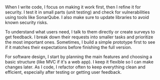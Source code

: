 When I write code, I focus on making it work first, then I refine it for security. I test it in small parts (unit testing) and check for vulnerabilities using tools like SonarQube. I also make sure to update libraries to avoid known security risks.

To understand what users need, I talk to them directly or create surveys to get feedback. I break down their requests into smaller tasks and prioritize the most important ones. Sometimes, I build a simple prototype first to see if it matches their expectations before finishing the full version.

For software design, I start by planning the main features and choosing a basic structure (like MVC if it's a web app). I keep it flexible so I can make changes later. As I code, I refactor often to keep everything clean and efficient, especially after testing or getting user feedback.
